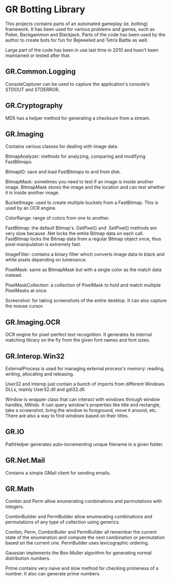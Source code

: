 GR Botting Library
==================
This projects contains parts of an automated gameplay (ie. botting) framework. It has been used for various problems and games, such as Poker, Backgammon and Blackjack. Parts of the code has been used by the author to create bots for fun for Bejeweled and Tetris Battle as well.

Large part of the code has been in use last time in 2010 and hasn't been maintained or tested after that.

GR.Common.Logging
-----------------
ConsoleCapturer can be used to capture the application's console's STDOUT and STDERROR.

GR.Cryptography
---------------
MD5 has a helper method for generating a checksum from a stream.

GR.Imaging
----------
Contains various classes for dealing with image data.

BitmapAnalyzer: methods for analyzing, comparing and modifying FastBitmaps.

BitmapIO: save and load FastBitmaps to and from disk.

BitmapMask: sometimes you need to test if an image is inside another image. BitmapMask stores the image and the location and can test whether it is inside another image.

BucketImage: used to create multiple buckets from a FastBitmap. This is used by an OCR engine.

ColorRange: range of colors from one to another.

FastBitmap: the default Bitmap's .GetPixel() and .SetPixel() methods are very slow because .Net locks the entire Bitmap data on each call. FastBitmap locks the Bitmap data from a regular Bitmap object once, thus pixel manipulation is extremely fast.

ImageFilter: contains a binary filter which converts image data to black and white pixels depending on lumenance.

PixelMask: same as BitmapMask but with a single color as the match data instead.

PixelMaskCollection: a collection of PixelMask to hold and match multiple PixelMasks at once.

Screenshot: for taking screenshots of the entire desktop. It can also capture the mouse cursor.

GR.Imaging.OCR
--------------
OCR engine for pixel-perfect text recognition. It generates its internal matching library on the fly from the given font names and font sizes.

GR.Interop.Win32
----------------
ExternalProcess is used for managing external process's memory: reading, writing, allocating and releasing.

User32 and Interop just contain a bunch of imports from different Windows DLLs, mainly User32.dll and gdi32.dll.

Window is wrapper class that can interact with windows through window handles, hWnds. It can query window's properties like title and rectangle,
take a screenshot, bring the window to foreground, move it around, etc. There are also a way to find windows based on their titles.

GR.IO
-----
PathHelper generates auto-incrementing unique filename in a given folder.

GR.Net.Mail
-----------
Contains a simple GMail client for sending emails.

GR.Math
-------
Combin and Perm allow enumerating combinations and permutations with integers.

CombinBuilder<T> and PermBuilder<T> allow enumerating combinations and permutations of any type of collection using generics.

Combin, Perm, CombinBuiler and PermBuilder all remember the current state of the enumeration and compute the next combination or permutation based on the current one. PermBuilder uses lexicographic ordering.

Gaussian implements the Box-Muller algorithm for generating normal distribution numbers.

Prime contains very naive and slow method for checking primeness of a number. It also can generate prime numbers.